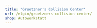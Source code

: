 ```yaml
---
title: "Gruetzner's Collision Center"
url: /elgin/gruetzners-collision-center/
shop: Autowerkstatt
---
```

